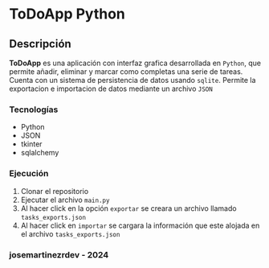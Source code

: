 # ToDoApp Python

## Descripción

**ToDoApp** es una aplicación con interfaz grafica desarrollada en ``Python``, que permite añadir, eliminar y marcar como  completas una serie de tareas.
Cuenta con un sistema de persistencia de datos usando ``sqlite``.
Permite la exportacion e importacion de datos mediante un archivo ``JSON``

### Tecnologías

- Python
- JSON
- tkinter
- sqlalchemy

### Ejecución

1. Clonar el repositorio
2. Ejecutar el archivo `main.py`
3. Al hacer click en la opción `exportar` se creara un archivo llamado `tasks_exports.json`
4. Al hacer click en `importar` se cargara la información que este alojada en el archivo `tasks_exports.json`

### josemartinezrdev - 2024